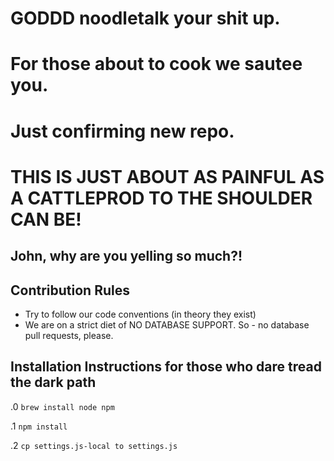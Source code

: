# GODDD noodletalk your shit up.
# For those about to cook we sautee you.
# Just confirming new repo.
# THIS IS JUST ABOUT AS PAINFUL AS A CATTLEPROD TO THE SHOULDER CAN BE!

## John, why are you yelling so much?!

## Contribution Rules

* Try to follow our code conventions (in theory they exist)
* We are on a strict diet of NO DATABASE SUPPORT. So - no database pull requests, please.

## Installation Instructions for those who dare tread the dark path

.0 `brew install node npm`

.1 `npm install`

.2 `cp settings.js-local to settings.js`

